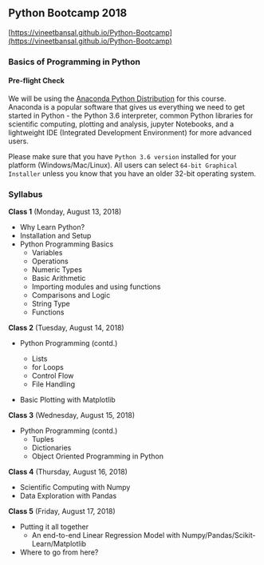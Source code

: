 ## Python Bootcamp 2018

[https://vineetbansal.github.io/Python-Bootcamp](https://vineetbansal.github.io/Python-Bootcamp)

### Basics of Programming in Python

#### Pre-flight Check

We will be using the [Anaconda Python Distribution](https://www.anaconda.com/download) for this course. Anaconda is a popular software that gives us everything we need to get started in Python - the Python 3.6 interpreter, common Python libraries for scientific computing, plotting and analysis, jupyter Notebooks, and a lightweight IDE (Integrated Development Environment) for more advanced users.

Please make sure that you have `Python 3.6 version` installed for your platform (Windows/Mac/Linux). All users can select `64-bit Graphical Installer` unless you know that you have an older 32-bit operating system.

### Syllabus

**Class 1** (Monday, August 13, 2018)

- Why Learn Python?
- Installation and Setup
- Python Programming Basics
  -	Variables
  - Operations
  - Numeric Types
  - Basic Arithmetic
  -	Importing modules and using functions
  -	Comparisons and Logic
  - String Type
  -	Functions
  
**Class 2** (Tuesday, August 14, 2018)

- Python Programming (contd.)
   - Lists
   - for Loops
   - Control Flow
   - File Handling

- Basic Plotting with Matplotlib

**Class 3** (Wednesday, August 15, 2018)

- Python Programming (contd.)
  - Tuples
  - Dictionaries
  - Object Oriented Programming in Python

**Class 4** (Thursday, August 16, 2018)

- Scientific Computing with Numpy
- Data Exploration with Pandas

**Class 5** (Friday, August 17, 2018)

- Putting it all together
  - An end-to-end Linear Regression Model with Numpy/Pandas/Scikit-Learn/Matplotlib
- Where to go from here?
